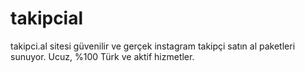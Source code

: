 # takipcial
takipci.al sitesi güvenilir ve gerçek instagram takipçi satın al paketleri sunuyor. Ucuz, %100 Türk ve aktif hizmetler.
